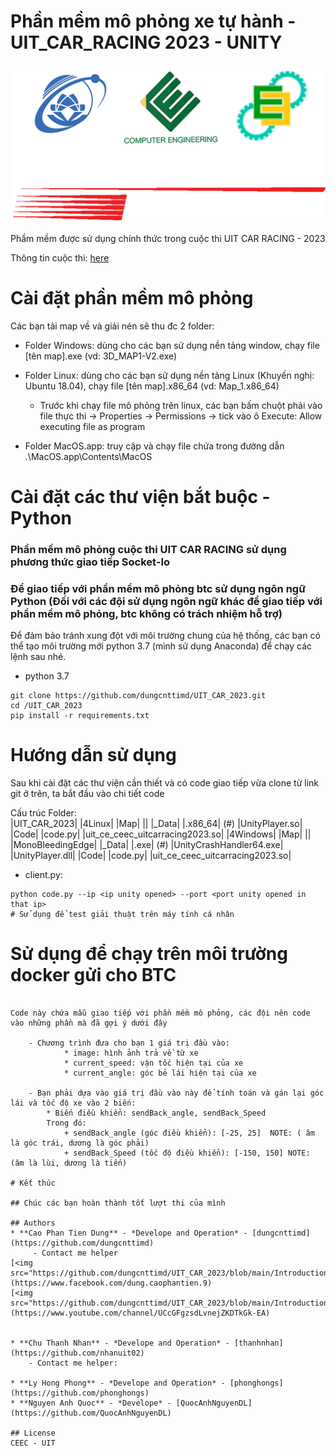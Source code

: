 # Phần mềm mô phỏng xe tự hành - UIT_CAR_RACING 2023 - UNITY 

[<img src="https://github.com/dungcnttimd/UIT_CAR_2023/blob/main/Introduction/icon/Untitled-1.png">](https://www.facebook.com/groups/543385419476851) 

Phầm mềm được sử dụng chính thức trong cuộc thi UIT CAR RACING - 2023

Thông tin cuộc thi: [here](https://ceday.uit.edu.vn/uit-car-racing/)

# Cài đặt phần mềm mô phỏng


Các bạn tải map về và giải nén sẽ thu đc 2 folder:

* Folder Windows: dùng cho các bạn sử dụng nền tảng window, chạy file [tên map].exe (vd: 3D_MAP1-V2.exe)

* Folder Linux: dùng cho các bạn sử dụng nền tảng Linux (Khuyến nghị: Ubuntu 18.04), chạy file [tên map].x86_64 (vd: Map_1.x86_64)
    + Trước khi chạy file mô phỏng trên linux, các bạn bấm chuột phải vào file thực thi -> Properties -> Permissions -> tick vào ô Execute: Allow executing file as program

* Folder MacOS.app: truy cập và chạy file chứa trong đường dẫn .\MacOS.app\Contents\MacOS

# Cài đặt các thư viện bắt buộc - Python

### Phần mềm mô phỏng cuộc thi UIT CAR RACING sử dụng phương thức giao tiếp Socket-Io 
### Để giao tiếp với phần mềm mô phỏng btc sử dụng ngôn ngữ Python (Đối với các đội sử dụng ngôn ngữ khác để giao tiếp với phần mềm mô phỏng, btc không có trách nhiệm hỗ trợ)

Để đảm bảo tránh xung đột với môi trường chung của hệ thống, các bạn có thể tạo môi trường mới python 3.7 (mình sử dụng Anaconda) để chạy các lệnh sau nhé.

* python 3.7
```
git clone https://github.com/dungcnttimd/UIT_CAR_2023.git
cd /UIT_CAR_2023
pip install -r requirements.txt
```


# Hướng dẫn sử dụng

Sau khi cài đặt các thư viện cần thiết và có code giao tiếp vừa clone từ link git ở trên, ta bắt đầu vào chi tiết code

Cấu trúc Folder:    
                    |UIT_CAR_2023|
                        |4Linux|
                            |Map|
                                |<MapName>|
                                    |<MapName>_Data|
                                    |<MapName>.x86_64|      (#)
                                    |UnityPlayer.so|
                            |Code|
                                |code.py|
                                |uit_ce_ceec_uitcarracing2023.so|
                        |4Windows|
                            |Map|
                                |<MapName>|
                                    |MonoBleedingEdge|
                                    |<MapName>_Data|
                                    |<MapName>.exe|         (#)
                                    |UnityCrashHandler64.exe|
                                    |UnityPlayer.dll|
                            |Code|
                                |code.py|
                                |uit_ce_ceec_uitcarracing2023.so|
                            




* client.py:
```
python code.py --ip <ip unity opened> --port <port unity opened in that ip>
# Sử dụng để test giải thuật trên máy tính cá nhân
```


# Sử dụng để chạy trên môi trường docker gửi cho BTC
```

Code này chứa mẫu giao tiếp với phần mềm mô phỏng, các đội nên code vào những phần mà đã gợi ý dưới đây

    - Chương trình đưa cho bạn 1 giá trị đầu vào:
            * image: hình ảnh trả về từ xe
            * current_speed: vận tốc hiện tại của xe
            * current_angle: góc bẻ lái hiện tại của xe

    - Bạn phải dựa vào giá trị đầu vào này để tính toán và gán lại góc lái và tốc độ xe vào 2 biến:
        * Biến điều khiển: sendBack_angle, sendBack_Speed
        Trong đó:
            + sendBack_angle (góc điều khiển): [-25, 25]  NOTE: ( âm là góc trái, dương là góc phải)
            + sendBack_Speed (tốc độ điều khiển): [-150, 150] NOTE: (âm là lùi, dương là tiến)

# Kết thúc

## Chúc các bạn hoàn thành tốt lượt thi của mình

## Authors
* **Cao Phan Tien Dung** - *Develope and Operation* - [dungcnttimd](https://github.com/dungcnttimd)
     - Contact me helper 
[<img src="https://github.com/dungcnttimd/UIT_CAR_2023/blob/main/Introduction/icon/facebook.png">](https://www.facebook.com/dung.caophantien.9) 
[<img src="https://github.com/dungcnttimd/UIT_CAR_2023/blob/main/Introduction/icon/youtube.png">](https://www.youtube.com/channel/UCcGFgzsdLvnejZKDTkGk-EA) 


* **Chu Thanh Nhan** - *Develope and Operation* - [thanhnhan](https://github.com/nhanuit02)
    - Contact me helper:

* **Ly Hong Phong** - *Develope and Operation* - [phonghongs](https://github.com/phonghongs)
* **Nguyen Anh Quoc** - *Develope* - [QuocAnhNguyenDL](https://github.com/QuocAnhNguyenDL)

## License
CEEC - UIT
